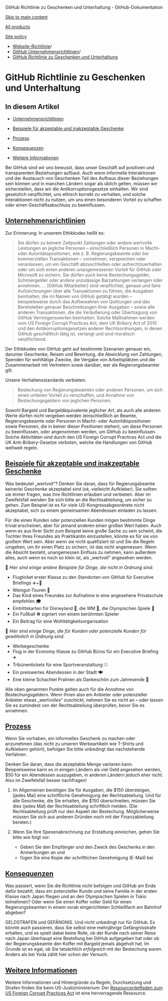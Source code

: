 GitHub Richtlinie zu Geschenken und Unterhaltung - GitHub-Dokumentation

[Skip to main content](#main-content)

[All products](/de)

[Site policy](/site-policy)

* [Website-Richtlinie](/de/site-policy)/
* [GitHub Unternehmensrichtlinien](/de/site-policy/github-company-policies)/
* [GitHub Richtlinie zu Geschenken und Unterhaltung](/de/site-policy/github-company-policies/github-gifts-and-entertainment-policy)

GitHub Richtlinie zu Geschenken und Unterhaltung
==========

In diesem Artikel
----------

* [Unternehmensrichtlinien](#company-policies)

* [Beispiele für akzeptable und inakzeptable Geschenke](#examples-of-acceptable-and-unacceptable-gifts)

* [Prozess](#process)

* [Konsequenzen](#consequences)

* [Weitere Informationen](#more-information)

Bei GitHub sind wir uns bewusst, dass unser Geschäft auf positiven und transparenten Beziehungen aufbaut. Auch wenn informelle Interaktionen und der Austausch von Geschenken Teil des Aufbaus dieser Beziehungen sein können und in manchen Ländern sogar als üblich gelten, müssen wir sicherstellen, dass wir die Antikorruptionsgesetze einhalten. Wir sind gesetzlich verpflichtet, uns ethisch korrekt zu verhalten, und solche Interaktionen nicht zu nutzen, um uns einen besonderen Vorteil zu schaffen oder einen Geschäftsabschluss zu beeinflussen.

[Unternehmensrichtlinien](#company-policies)
----------

Zur Erinnerung: In unserem Ethikkodex heißt es:

>
>
> Sie dürfen zu keinem Zeitpunkt Zahlungen oder andere wertvolle Leistungen an jegliche Personen – einschließlich Personen in Macht- oder Autoritätspositionen, wie z. B. Regierungsbeamte oder bei kommerziellen Transaktionen – vornehmen, versprechen oder veranlassen, um ein Geschäft abzuschließen oder aufrechtzuerhalten oder um sich einen anderen unangemessenen Vorteil für GitHub oder Microsoft zu sichern. Sie dürfen auch keine Bestechungsgelder, Schmiergelder oder andere unzulässige Barzahlungen verlangen oder annehmen. ... [GitHub Mitarbeiter] sind verpflichtet, genaue und faire Aufzeichnungen über alle Transaktionen zu führen, die Ausgaben beinhalten, die im Namen von GitHub getätigt wurden – beispielsweise durch das Aufbewahren von Quittungen und das Bereitstellen genauer Beschreibungen Ihrer Ausgaben – sowie alle anderen Transaktionen, die die Veräußerung oder Übertragung von GitHub Vermögenswerten beinhalten. Solche Maßnahmen werden vom US Foreign Corrupt Practices Act, dem UK Bribery Act of 2010 und den Antikorruptionsgesetzen anderer Rechtsordnungen, in denen GitHub geschäftlich tätig ist, verlangt und sind moralisch verpflichtend.
>
>

Der Ethikkodex von GitHub geht auf bestimmte Szenarien genauer ein, darunter Geschenke, Reisen und Bewirtung, die Abwicklung von Zahlungen, Spenden für wohltätige Zwecke, die Vergabe von Arbeitsplätzen und die Zusammenarbeit mit Vertretern sowie darüber, wer als Regierungsbeamter gilt.

Unsere Verhaltensstandards verbieten:

>
>
> Bestechung von Regierungsbeamten oder anderen Personen, um sich einen unfairen Vorteil zu verschaffen, und Annahme von Bestechungsgeldern von jeglichen Personen.
>
>

Sowohl Bargeld und Bargeldäquivalente jeglicher Art, als auch alle anderen Werte dürfen nicht vergeben werden (einschließlich an Beamte, Regierungsbeamte oder Personen in Macht- oder Autoritätspositionen sowie Personen, die in keiner dieser Positionen stehen), um diese Personen zu beeinflussen, oder angenommen werden, um GitHub zu beeinflussen. Solche Aktivitäten sind durch den US Foreign Corrupt Practices Act und die UK Anti-Bribery-Gesetze verboten, welche die Handlungen von GitHub weltweit regeln.

[Beispiele für akzeptable und inakzeptable Geschenke](#examples-of-acceptable-and-unacceptable-gifts)
----------

Was bedeutet „wertvoll“? Denken Sie daran, dass für Regierungsbeamte keinerlei Geschenke akzeptabel sind (ok, vielleicht Aufkleber). Sie sollten sie immer fragen, was ihre Richtlinien erlauben und verbieten. Aber im Zweifelsfall wenden Sie sich bitte an die Rechtsabteilung, um sicher zu gehen. Zum Beispiel ist es für viele US-Kongressabgeordnete nicht akzeptabel, sich zu einem gemeinsamen Abendessen einladen zu lassen.

Für die einen Kunden oder potenziellen Kunden mögen bestimmte Dinge trivial erscheinen, aber für jemand anderen einen großen Wert haben. Auch wenn es aus Ihrer Sicht zum Beispiel keine große Sache zu sein scheint, die Tochter Ihres Freundes als Praktikantin einzustellen, könnte es für sie von großem Wert sein. Aber wenn sie nicht qualifiziert ist und Sie die Regeln umgehen, um ihr einen Platz zu sichern, ist das nicht angemessen. Wenn die Absicht besteht, unangemessen Einfluss zu nehmen, kann außerdem alles, auch wenn es noch so klein ist, als „wertvoll“ angesehen werden.

🙅 *Hier sind einige andere Beispiele für Dinge, die nicht in Ordnung sind:*

* Flugticket erster Klasse zu den Standorten von GitHub für Executive Briefings ✈️+🍾
* Weingut-Touren 🍷
* Das Kind eines Freundes zur Aufnahme in eine angesehene Privatschule empfehlen 🎓
* Eintrittskarten für Disneyland 👸, die WM 🥅, die Olympischen Spiele 🏅
* Ein Fußball ⚽️ signiert von einem berühmten Spieler
* Ein Beitrag für eine Wohltätigkeitsorganisation

🙆 *Hier sind einige Dinge, die für Kunden oder potenzielle Kunden für gewöhnlich in Ordnung sind:*

* Werbegeschenke
* Flug in der Economy Klasse zu GitHub Büros für ein Executive Briefing ✈️
* Tribünentickets für eine Sportveranstaltung ⚾️
* Ein preiswertes Abendessen in der Stadt 🍽
* Eine kleine Schachtel Pralinen als Dankeschön zum Jahresende 🍫

Alle oben genannten Punkte gelten auch für die *Annahme* von Bestechungsgeldern. Wenn Ihnen also ein Anbieter oder potenzieller Anbieter etwas „wertvolles“ zuschickt, nehmen Sie es nicht an – oder lassen Sie es zumindest von der Rechtsabteilung überprüfen, bevor Sie es annehmen.

[Prozess](#process)
----------

Wenn Sie vorhaben, ein informelles Geschenk zu machen oder anzunehmen (das nicht zu unseren Werbeartikeln wie T-Shirts und Aufklebern gehört), befolgen Sie bitte unbedingt das nachstehende Verfahren.

Denken Sie daran, dass die akzeptable Menge variieren kann. Beispielsweise kann es in einigen Ländern als viel Geld angesehen werden, $50 für ein Abendessen auszugeben, in anderen Ländern jedoch eher nicht. Also im Zweifelsfall besser nachfragen!

1. Im Allgemeinen benötigen Sie für Ausgaben, die $150 übersteigen, (jedes Mal) eine schriftliche Genehmigung der Rechtsabteilung. Und für alle Geschenke, die Sie erhalten, die $150 überschreiten, müssen Sie dies (jedes Mal) der Rechtsabteilung schriftlich melden. (Die Rechtsabteilung prüft nur den Aspekt der Bestechung. Möglicherweise müssen Sie sich aus anderen Gründen noch mit der Finanzabteilung beraten.)

2. Wenn Sie Ihre Spesenabrechnung zur Erstattung einreichen, gehen Sie bitte wie folgt vor:

   * Geben Sie den Empfänger und den Zweck des Geschenks in den Anmerkungen an und
   * fügen Sie eine Kopie der schriftlichen Genehmigung (E-Mail) bei

[Konsequenzen](#consequences)
----------

Was passiert, wenn Sie die Richtlinie nicht befolgen und GitHub am Ende dafür bezahlt, dass ein potenzieller Kunde und seine Familie in der ersten Klasse nach Japan fliegen und an den Olympischen Spielen in Tokio teilnehmen? Oder wenn Sie einen Koffer voller Geld für einen Regierungsbeamten in einem vorab eingerichteten Schließfach am Bahnhof abgeben?

GELDSTRAFEN und GEFÄNGNIS. Und nicht unbedingt nur für GitHub. Es könnte auch passieren, dass Sie selbst eine mehrjährige Gefängnisstrafe erhalten, und es spielt dabei keine Rolle, ob der Kunde nach seiner Reise nach Japan überhaupt eine Bestellung bei GitHub aufgegeben hat oder ob der Regierungsbeamte den Koffer mit Bargeld jemals abgeholt hat. Im Grunde ist es egal, ob Sie tatsächlich *erfolgreich* mit der Bestechung waren. Anders als bei Yoda zählt hier schon der Versuch.

[Weitere Informationen](#more-information)
----------

Weitere Informationen und Hintergründe zu Regeln, Durchsetzung und Strafen finden Sie beim US-Justizministerium: Der [Ressourcenleitfaden zum US Foreign Corrupt Practices Act](https://www.justice.gov/sites/default/files/criminal-fraud/legacy/2015/01/16/guide.pdf) ist eine hervorragende Ressource.
